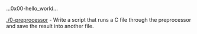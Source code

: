 ...0x00-hello_world...

[./0-preprocessor](./0-preprocessor) - Write a script that runs a C file through the preprocessor and save the result into another file.  
